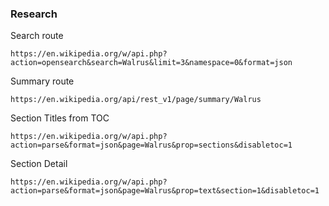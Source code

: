 ### Research

Search route
```
https://en.wikipedia.org/w/api.php?action=opensearch&search=Walrus&limit=3&namespace=0&format=json
```


Summary route
```
https://en.wikipedia.org/api/rest_v1/page/summary/Walrus
```

Section Titles from TOC
```
https://en.wikipedia.org/w/api.php?action=parse&format=json&page=Walrus&prop=sections&disabletoc=1
```


Section Detail
```
https://en.wikipedia.org/w/api.php?action=parse&format=json&page=Walrus&prop=text&section=1&disabletoc=1
```